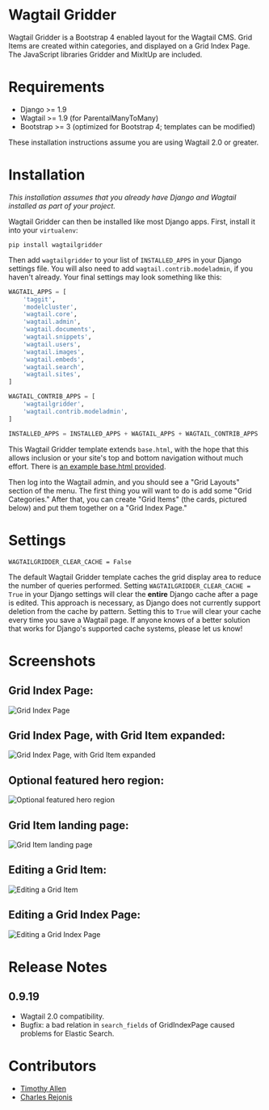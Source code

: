 # Wagtail Gridder

Wagtail Gridder is a Bootstrap 4 enabled layout for the Wagtail CMS. Grid Items are created within categories, and displayed on a Grid Index Page. The JavaScript libraries Gridder and MixItUp are included.

# Requirements

* Django >= 1.9
* Wagtail >= 1.9 (for ParentalManyToMany)
* Bootstrap >= 3 (optimized for Bootstrap 4; templates can be modified)

These installation instructions assume you are using Wagtail 2.0 or greater.

# Installation

*This installation assumes that you already have Django and Wagtail installed as part of your project.*

Wagtail Gridder can then be installed like most Django apps. First, install it into your `virtualenv`:

    pip install wagtailgridder

Then add `wagtailgridder` to your list of `INSTALLED_APPS` in your Django settings file. You will also need to add `wagtail.contrib.modeladmin`, if you haven't already. Your final settings may look something like this:

```python
WAGTAIL_APPS = [
    'taggit',
    'modelcluster',
    'wagtail.core',
    'wagtail.admin',
    'wagtail.documents',
    'wagtail.snippets',
    'wagtail.users',
    'wagtail.images',
    'wagtail.embeds',
    'wagtail.search',
    'wagtail.sites',
]

WAGTAIL_CONTRIB_APPS = [
    'wagtailgridder',
    'wagtail.contrib.modeladmin',
]

INSTALLED_APPS = INSTALLED_APPS + WAGTAIL_APPS + WAGTAIL_CONTRIB_APPS
```

This Wagtail Gridder template extends `base.html`, with the hope that this allows inclusion or your site's top and bottom navigation without much effort. There is [an example base.html provided](https://github.com/wharton/wagtailgridder/blob/master/wagtailgridder/templates/base.html).

Then log into the Wagtail admin, and you should see a "Grid Layouts" section of the menu. The first thing you will want to do is add some "Grid Categories." After that, you can create "Grid Items" (the cards, pictured below) and put them together on a "Grid Index Page."

# Settings

    WAGTAILGRIDDER_CLEAR_CACHE = False

The default Wagtail Gridder template caches the grid display area to reduce the number of queries performed. Setting `WAGTAILGRIDDER_CLEAR_CACHE = True` in your Django settings will clear the **entire** Django cache after a page is edited. This approach is necessary, as Django does not currently support deletion from the cache by pattern. Setting this to `True` will clear your cache every time you save a Wagtail page. If anyone knows of a better solution that works for Django's supported cache systems, please let us know!

# Screenshots

## Grid Index Page:

![Grid Index Page](https://raw.githubusercontent.com/wharton/wagtailgridder/master/img/grid_index_page.jpg)

## Grid Index Page, with Grid Item expanded:

![Grid Index Page, with Grid Item expanded](https://raw.githubusercontent.com/wharton/wagtailgridder/master/img/grid_index_page_expanded.jpg)

## Optional featured hero region:

![Optional featured hero region](https://raw.githubusercontent.com/wharton/wagtailgridder/master/img/featured_hero.jpg)

## Grid Item landing page:

![Grid Item landing page](https://raw.githubusercontent.com/wharton/wagtailgridder/master/img/grid_item.jpg)

## Editing a Grid Item:

![Editing a Grid Item](https://raw.githubusercontent.com/wharton/wagtailgridder/master/img/edit_grid_item.jpg)

## Editing a Grid Index Page:

![Editing a Grid Index Page](https://raw.githubusercontent.com/wharton/wagtailgridder/master/img/edit_grid_index_page.jpg)

# Release Notes

## 0.9.19

* Wagtail 2.0 compatibility.
* Bugfix: a bad relation in `search_fields` of GridIndexPage caused problems for Elastic Search.

# Contributors

* [Timothy Allen](https://github.com/FlipperPA)
* [Charles Rejonis](https://github.com/rejonis)
